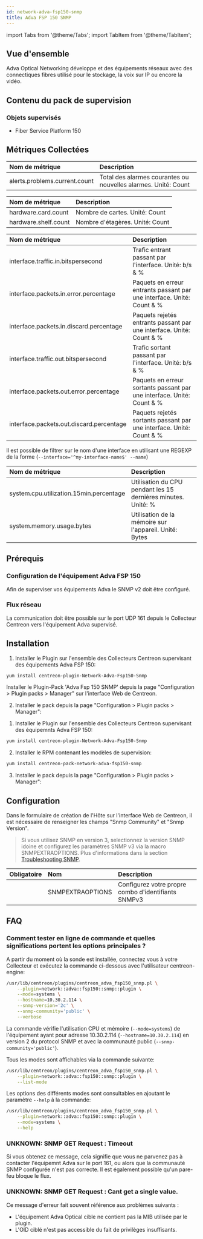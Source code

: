 ```yaml
---
id: network-adva-fsp150-snmp
title: Adva FSP 150 SNMP
---
```

import Tabs from '@theme/Tabs';
import TabItem from '@theme/TabItem';


## Vue d'ensemble

Adva Optical Networking développe et des équipements réseaux avec des connectiques fibres utilisé pour le stockage, la voix sur IP ou encore la vidéo. 

## Contenu du pack de supervision

### Objets supervisés

* Fiber Service Platform 150 

## Métriques Collectées

<Tabs groupId="sync">
<TabItem value="Alarms" label="Alarms">

| Nom de métrique                           | Description                                                                |
| :---------------------------------------- | :------------------------------------------------------------------------- |
| alerts.problems.current.count             | Total des alarmes courantes ou nouvelles alarmes. Unité: Count             |

</TabItem>
<TabItem value="Hardware" label="Hardware">

| Nom de métrique                           | Description                                                               |
| :---------------------------------------- | :------------------------------------------------------------------------ |
| hardware.card.count                       | Nombre de cartes. Unité: Count                                            |
| hardware.shelf.count                      | Nombre d'étagères. Unité: Count                                           |

</TabItem>
<TabItem value="Interfaces" label="Interfaces">

| Nom de métrique                           | Description                                                               |
| :---------------------------------------- | :------------------------------------------------------------------------ |
| interface.traffic.in.bitspersecond        | Trafic entrant passant par l'interface. Unité: b/s & %                    |
| interface.packets.in.error.percentage     | Paquets en erreur entrants passant par une interface. Unité: Count & %    |
| interface.packets.in.discard.percentage   | Paquets rejetés entrants passant par une interface. Unité: Count & %      |
| interface.traffic.out.bitspersecond       | Trafic sortant passant par l'interface. Unité: b/s & %                    |
| interface.packets.out.error.percentage    | Paquets en erreur sortants passant par une interface. Unité: Count & %    |
| interface.packets.out.discard.percentage  | Paquets rejetés sortants passant par une interface. Unité: Count & %      |

Il est possible de filtrer sur le nom d'une interface en utilisant une REGEXP de la forme (```--interface='^my-interface-name$' --name```)

</TabItem>
<TabItem value="Systems" label="Systems">

| Nom de métrique                           | Description                                                               |
| :---------------------------------------- | :------------------------------------------------------------------------ |
| system.cpu.utilization.15min.percentage   | Utilisation du CPU pendant les 15 dernières minutes. Unité: %             |
| system.memory.usage.bytes                 | Utilisation de la mémoire sur l'appareil. Unité: Bytes                    |

</TabItem>
</Tabs>

## Prérequis

### Configuration de l'équipement Adva FSP 150

Afin de superviser vos équipements Adva le SNMP v2 doit être configuré.

### Flux réseau

La communication doit être possible sur le port UDP 161 depuis le Collecteur Centreon vers l'équipement Adva supervisé.

## Installation

<Tabs groupId="sync">
<TabItem value="Online License" label="Online License">

1. Installer le Plugin sur l'ensemble des Collecteurs Centreon supervisant des équipements Adva FSP 150:

```bash
yum install centreon-plugin-Network-Adva-Fsp150-Snmp
```

Installer le Plugin-Pack 'Adva Fsp 150 SNMP' depuis la page "Configuration > Plugin packs > Manager" sur l'interface Web de Centreon.

2. Installer le pack depuis la page "Configuration > Plugin packs > Manager":

</TabItem>
<TabItem value="Offline License" label="Offline License">

1. Installer le Plugin sur l'ensemble des Collecteurs Centreon supervisant des équipemnts Adva FSP 150:

```bash
yum install centreon-plugin-Network-Adva-Fsp150-Snmp
```

2. Installer le RPM contenant les modèles de supervision:

```bash
yum install centreon-pack-network-adva-fsp150-snmp
```

3. Installer le pack depuis la page "Configuration > Plugin packs > Manager":

</TabItem>
</Tabs>

## Configuration

Dans le formulaire de création de l'Hôte sur l'interface Web de Centreon, il est nécessaire de renseigner les champs "Snmp Community" et "Snmp Version". 

> Si vous utilisez SNMP en version 3, selectionnez la version SNMP idoine et configurez les paramètres SNMP v3 via la macro SNMPEXTRAOPTIONS. 
> Plus d'informations dans la section [Troubleshooting SNMP](../getting-started/how-to-guides/troubleshooting-plugins/#snmpv3-options-mapping).

| Obligatoire | Nom              | Description                                         |
| :---------- | :--------------- | :-------------------------------------------------- |
|             | SNMPEXTRAOPTIONS | Configurez votre propre combo d'identifiants SNMPv3 |

## FAQ

### Comment tester en ligne de commande et quelles significations portent les options principales ?

A partir du moment où la sonde est installée, connectez vous à votre Collecteur et exécutez la commande ci-dessous avec l'utilisateur centreon-engine:

```bash
/usr/lib/centreon/plugins/centreon_adva_fsp150_snmp.pl \
    --plugin=network::adva::fsp150::snmp::plugin \
    --mode=systems \
    --hostname=10.30.2.114 \
    --snmp-version='2c' \
    --snmp-community='public' \
    --verbose 
```

La commande vérifie l'utilisation CPU et mémoire (```--mode=systems```) de l'équipement ayant pour adresse 10.30.2.114 (```--hostname=10.30.2.114```) en version 2 du protocol SNMP et avec la communauté public  (```--snmp-community='public'```).

Tous les modes sont affichables via la commande suivante:

```bash
/usr/lib/centreon/plugins/centreon_adva_fsp150_snmp.pl \
    --plugin=network::adva::fsp150::snmp::plugin \
    --list-mode
```

Les options des différents modes sont consultables en ajoutant le paramètre ```--help``` à la commande:

```bash
/usr/lib/centreon/plugins/centreon_adva_fsp150_snmp.pl \
    --plugin=network::adva::fsp150::snmp::plugin \
    --mode=systems \
    --help
```

### UNKNOWN: SNMP GET Request : Timeout

Si vous obtenez ce message, cela signifie que vous ne parvenez pas à contacter l'équipemnt Adva sur le port 161, ou alors que la communauté SNMP configurée n'est pas correcte. Il est également possible qu'un pare-feu bloque le flux.

### UNKNOWN: SNMP GET Request : Cant get a single value.

Ce message d'erreur fait souvent référence aux problèmes suivants : 
* L'équipement Adva Optical cible ne contient pas la MIB utilisée par le plugin.
* L'OID ciblé n'est pas accessible du fait de privilèges insuffisants.
